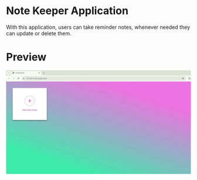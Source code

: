 # Note Keeper Application
With this application, users can take reminder notes, whenever needed they can update or delete them.
# Preview
![](notekeeper.gif)
